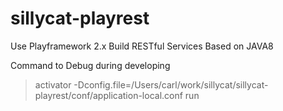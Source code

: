 # sillycat-playrest
Use Playframework 2.x Build RESTful Services Based on JAVA8

Command to Debug during developing
>activator -Dconfig.file=/Users/carl/work/sillycat/sillycat-playrest/conf/application-local.conf run
